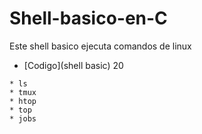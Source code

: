 # Shell-basico-en-C

Este shell basico ejecuta comandos de linux
* [Codigo](shell basic) 20
```
* ls
* tmux
* htop
* top
* jobs 

```
